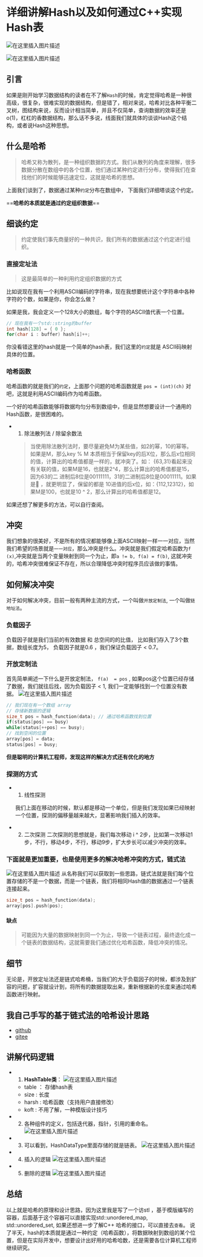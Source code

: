 # 详细讲解Hash以及如何通过C++实现Hash表
![在这里插入图片描述](https://i-blog.csdnimg.cn/direct/44d4221f48334225bf79c9bfec414bb0.png)

![在这里插入图片描述](https://i-blog.csdnimg.cn/direct/2fdb539fcd5e41bba1e223228a704897.png)

## 引言

如果是刚开始学习数据结构的读者在不了解`Hash`的时候，肯定觉得哈希是一种很高级，很复杂，很难实现的数据结构，但是错了，相对来说，哈希对比各种平衡二叉树，图结构来说，反而设计相当简单，并且不仅简单，查询数据的效率还是o(1)，杠杠的香数据结构，那么话不多说，线面我们就具体的谈谈Hash这个结构，或者说Hash这种思想。

## 什么是哈希

> 哈希又称为散列，是一种组织数据的方式。我们从散列的角度来理解，很多数据分散在数组中的各个位置，他们通过某种约定进行分布，使得我们在查找他们的时候能够迅速定位，这就是哈希的思想。

上面我们谈到了，数据通过某种`约定`分布在数组中， 下面我们详细塔谈这个约定。

==**哈希的本质就是通过约定组织数据**==
## 细谈约定

> 约定使我们事先商量好的一种共识，我们所有的数据通过这个约定进行组织。

### 直接定址法
> 这是最简单的一种利用约定组织数据的方式

比如说现在我有一个利用ASCII编码的字符串，现在我想要统计这个字符串中各种字符的个数，如果是你，你会怎么做？

如果是我，我会定义一个128大小的数组，每个字符的ASCII值代表一个位置。
```cpp
// 现在我有一个std::string的buffer
int hash[128] = { 0 };
for(char i : buffer) hash[i]++;
```
你没看错这里的hash就是一个简单的hash表，我们这里的`约定`就是
ASCII码映射具体的位置。

### 哈希函数
哈希函数的就是我们的`约定`，上面那个问题的哈希函数就是 
`pos = (int)(ch)` 对吧，这就是利用ASCII编码作为哈希函数。

一个好的哈希函数能够将数据均匀分布到数组中，但是显然想要设计一个通用的Hash函数，是很困难的。

- 1. 除法散列法 / 除留余数法
	> 当使⽤除法散列法时，要尽量避免M为某些值，如2的幂，10的幂等。如果是M，那么key % M
本质相当于保留key的后X位，那么后x位相同的值，计算出的哈希值都是⼀样的，就冲突了。如：
{63,31}看起来没有关联的值，如果M是16，也就是2^4，那么计算出的哈希值都是15，因为63的⼆
进制后8位是00111111，31的⼆进制后8位是00011111。如果是 ，就更明显了，保留的都是
10进值的后x位，如：{112,12312}，如果M是100，也就是10 ^ 2，那么计算出的哈希值都是12。

如果还想了解更多的方法，可以自行查阅。
## 冲突
我们想象的很美好，不是所有的情况都能够像上面ASCII映射一样一一对应，当然我们希望的场景就是`一一对应`，那么冲突是什么。冲突就是我们假定哈希函数为`f (x)`,冲突就是当两个变量映射到同一个为止，即`a != b, f(a) = f(b)`, 这就冲突的，哈希冲突很难保证不存在，所以合理降低冲突时程序员应该做的事情。

## 如何解决冲突
对于如何解决冲突，目前一般有两种主流的方式，一个叫做`开放定制法`, 一个叫做`链地址法`。

### 负载因子

负载因子就是我们当前的有效数据 和 总空间的的比值， 比如我们存入了3个数据，数组长度为5， 负载因子就是0.6 ，我们保证负载因子 < 0.7。 
### 开放定制法
首先简单阐述一下什么是开放定制法， `f(a)  = pos` , 如果pos这个位置已经存储了数据，我们就往后找，因为负载因子 < 1, 我们一定能够找到一个位置没有数据。
![在这里插入图片描述](https://i-blog.csdnimg.cn/direct/af90cdc904534da88731c7028f50c1d8.png)
```cpp
// 我们现在有一个数组 array 
// 存储新数据的逻辑
size_t pos = hash_function(data); // 通过哈希函数找到位置
if(status[pos] == busy) 
while(status[++pos] == busy);
// 找到空闲的位置
array[pos] = data;
status[pos] = busy;
```
**但是聪明的计算机工程师，发现这样的解决方式还有优化的地方**
### 探测的方式
- 1. 线性探测
	
	我们上面在移动的时候，默认都是移动一个单位，但是我们发现如果已经映射一个位置，探测的偏移量越来越大，显著影响我们插入的效率。
- 2. 二次探测
	二次探测的思想就是，我们每次移动 i ^ 2步，比如第一次移动1步，不行，移动4步，不行，移动9步，扩大步长可以减少冲突的效率。

### 下面就是更加重要，也是使用更多的解决哈希冲突的方式，链式法

![在这里插入图片描述](https://i-blog.csdnimg.cn/direct/a0568ae5f98b44198eb05c60e768d0b9.png)
从名称我们可以获取到一些思路，链式法就是我们每个位置存储的不是一个数据，而是一个链表，我们将相同Hash值的数据通过一个链表连接起来。

```cpp
size_t pos = hash_function(data);
array[pos].push(pos);
```
#### 缺点

> 可能因为大量的数据映射到同一个为止，导致一个链表过程，最终退化成一个链表的数据结构，这就需要我们通过优化哈希函数，降低冲突的情况。

## 细节
无论是，开放定址法还是链式哈希桶，当我们的大于负载因子的时候，都涉及到扩容的问题，扩容就设计到，将所有的数据提取出来，重新根据新的长度来通过哈希函数进行映射。

## 我自己手写的基于链式法的哈希设计思路
- [github](https://github.com/TheRealJerr/stl_datastructure/blob/main/Container/Harsh.hpp)
- [gitee](https://gitee.com/he-jerry/data-structure/blob/master/DataStructure/release/Harsh.hpp)

## 讲解代码逻辑
- 1. **HashTable类**：
![在这里插入图片描述](https://i-blog.csdnimg.cn/direct/778988084b3a458fad8d4d1e5d04f0e5.png)
	- table ： 存储hash表
	- size : 长度
	- harsh : 哈希函数（支持用户直接修改）
	- koft : 不用了解，一种模版设计技巧

- 2. 各种组件的定义，包括迭代器，指针，引用的重命名。
![在这里插入图片描述](https://i-blog.csdnimg.cn/direct/f5d4a8bcbd714c7fb151acda493c3aca.png)
- 3. 可以看到，HashDataType里面存储的就是链表。
![在这里插入图片描述](https://i-blog.csdnimg.cn/direct/d1662c3553f642b086f804a661c6e686.png)

- 4. 插入的逻辑
![在这里插入图片描述](https://i-blog.csdnimg.cn/direct/72eca3050a4545ffa1c834405370f7f9.png)
- 5. 删除的逻辑
![在这里插入图片描述](https://i-blog.csdnimg.cn/direct/053bcaf4413e427da9332407bddd46a2.png)

## 总结
以上就是哈希的原理和设计思路，因为这里我是写了一个访stl ，基于模版编写的容器，后面基于这个容器可以直接实现std::unordered_map, std::unordered_set, 如果还想进一步了解C++ 哈希的接口，可以直接去`查看`。
说了半天，hash的本质就是通过一种约定（哈希函数），将数据映射到数组的某个位置，但是在实际开发中，想要设计出好用的哈希哈数，还是需要各位计算机工程师继续研究。